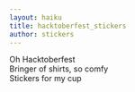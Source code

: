 ```yaml
---
layout: haiku
title: hacktoberfest_stickers
author: stickers
---
```


Oh Hacktoberfest  
Bringer of shirts, so comfy  
Stickers for my cup  

